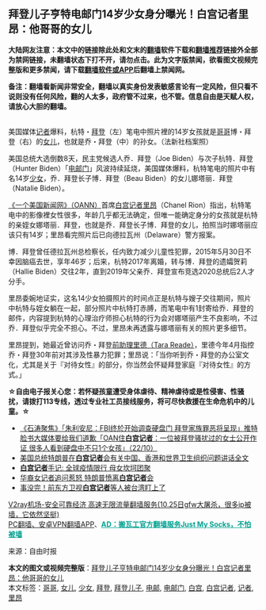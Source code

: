  <h2>拜登儿子亨特电邮门14岁少女身分曝光！白宫记者里昂：他哥哥的女儿</h2> <p class="notice"><b>大陆网友注意：本文中的链接除此处和文末的<a href="https://github.com/bannedbook/fanqiang" >翻墙</a>软件下载和<a href="https://github.com/killgcd/justmysocks/blob/master/README.md">翻墙推荐</a>链接外全部为禁网链接，未翻墙状态下打不开，请勿点击。此为文字版禁闻，欲看图文视频完整版和更多禁闻，请下载<a href="https://github.com/bannedbook/fanqiang">翻墙软件或APP</a>后翻墙上禁闻网。</p><p>备注：翻墙看新闻非常安全，翻墙以真实身份发表敏感言论有一定风险，但只看不说则没有任何风险，翻的人太多，政府管不过来，也不管。信息自由是天赋人权，请放心大胆的翻墙。</b></p>  <div class="entry"> <p><br /> 美国媒体<a href="https://www.bannedbook.org/bnews/tag/%E8%AE%B0%E8%80%85/" class="st_tag internal_tag" rel="tag" title="标签 记者 下的日志">记者</a>爆料，杭特・<a href="https://www.bannedbook.org/bnews/tag/%e6%8b%9c%e7%99%bb/" class="st_tag internal_tag" rel="tag" title="标签 拜登 下的日志">拜登</a>（左）笔电中照片裡的14岁女孩就是<a href="https://www.bannedbook.org/bnews/tag/%E5%93%A5%E5%93%A5/" class="st_tag internal_tag" rel="tag" title="标签 哥哥 下的日志">哥哥</a>博・拜登（右）的<a href="https://www.bannedbook.org/bnews/tag/%e5%a5%b3%e5%84%bf/" class="st_tag internal_tag" rel="tag" title="标签 女儿 下的日志">女儿</a>，也就是乔・拜登（中）的孙女。（法新社档案照）</p> <p>美国总统大选倒数8天，民主党候选人乔．拜登（Joe Biden）与次子杭特．拜登（Hunter Biden）「<a href="https://www.bannedbook.org/bnews/tag/%e7%94%b5%e9%82%ae%e9%97%a8/" class="st_tag internal_tag" rel="tag" title="标签 电邮门 下的日志">电邮门</a>」风波持续延烧，美国媒体爆料，杭特笔电的照片中有名14岁<a href="https://www.bannedbook.org/bnews/tag/%e5%b0%91%e5%a5%b3/" class="st_tag internal_tag" rel="tag" title="标签 少女 下的日志">少女</a>，乔．拜登长子博．拜登（Beau Biden）的女儿娜塔丽．拜登（Natalie Biden）。</p> <p><a href="https://www.youtube.com/watch?v=r2LDd-tH0I4&amp;feature=emb_logo" target="_blank" rel="noopener">《一个美国新闻网》（OANN）</a>首席<a href="https://www.bannedbook.org/bnews/tag/%E7%99%BD%E5%AE%AB%E8%AE%B0%E8%80%85/" class="st_tag internal_tag" rel="tag" title="标签 白宫记者 下的日志">白宫记者</a><a href="https://www.bannedbook.org/bnews/tag/%E9%87%8C%E6%98%82/" class="st_tag internal_tag" rel="tag" title="标签 里昂 下的日志">里昂</a>（Chanel Rion）指出，杭特笔电中的影像裡女性很多，年龄几乎都无法确定，但唯一能确定身分的女孩就是杭特的亲姪女娜塔丽．拜登，也就是乔．拜登长子博．拜登的女儿，拍照当时娜塔丽应该只有14岁；里昂看完照片后已向德拉瓦州（Delaware）警方报案。</p>  <p>博．拜登曾任德拉瓦州总检察长，任内致力减少儿童性犯罪，2015年5月30日不幸因脑癌去世，享年46岁；后来，杭特2017年离婚，转与博．拜登的遗孀贺莉（Hallie Biden）交往2年，直到2019年父亲乔．拜登宣布竞选2020总统后2人才分手。</p> <p>里昂委婉地证实，这名14少女拍摄照片的时间点正是杭特与嫂子交往期间，照片中杭特与姪女躺在一起，部分照片中杭特打赤膊，而笔电中有1封寄给乔．拜登的邮件，内容提到杭特的心理治疗师担心杭特的行为会对娜塔丽产生不良影响，不过乔．拜登似乎完全不担心。不过，里昂未再透露与娜塔丽有关的照片更多细节。</p> <p>里昂提到，她最近曾访问乔・拜登<a href="https://youtu.be/69a0fhF1vAc" target="_blank" rel="noopener">前助理里德（Tara Reade）</a>，里德今年4月指控乔・拜登30年前对其涉及性暴力犯罪；里昂说：「当你听到乔・拜登的办公室文化，尤其是关于『对待女性』的部分，你当然会怀疑拜登家庭『对待女性』的方式。」</p>  <p><b>☆自由电子报关心您：若怀疑孩童遭受身体虐待、精神虐待或是性侵害、性骚扰，请拨打113专线，透过专业社工员接线服务，将可尽快救援在生命危机中的儿童。☆</b></p> <p class="v_container"></p> <ul class='op-related-articles' title='相关阅读'> <li><a href='https://www.bannedbook.org/bnews/bannedvideo/20201023/1418641.html' target='_blank'>《石涛聚焦》「朱利安尼：FBI终於开始调查硬盘门 拜登家族罪恶将呈现」推特脸书大媒体要给我们道歉「OAN住<b>白宫记者</b>：一位被拜登骚扰过的女士公开作证 很多人看到硬盘中不只1个女孩」（22/10）</a></li> <li><a href='https://www.bannedbook.org/bnews/baitai/20200530/1336859.html' target='_blank'>美国总统特朗普在<b>白宫记者</b>会有关中国&#12289;香港和世界卫生组织问题讲话全文</a></li> <li><a href='https://www.bannedbook.org/bnews/worldnews/20200513/1327665.html' target='_blank'><b>白宫记者</b>手记: 全球疫情限行 母女坎坷团聚</a></li> <li><a href='https://www.bannedbook.org/bnews/worldnews/usa/20200512/1327245.html' target='_blank'>华裔女记者追问惹怒 特朗普愤离<b>白宫记者</b>会</a></li> <li><a href='https://www.bannedbook.org/bnews/topimagenews/20200501/1321759.html' target='_blank'>事没完！前东方卫视<b>白宫记者</b>等人被台湾盯上了</a></li> </ul> <p class="texttj"> <a href="https://www.bannedbook.org/forum23/topic22702.html" target="_blank">V2ray机场-安全可靠经济 高速无限流量翻墙服务(10.25日gfw大屠杀，很多ip被墙，它依然坚挺)</a><br/> <a href="https://github.com/bannedbook/fanqiang/wiki/%E7%A6%81%E9%97%BB%E7%BD%91%E5%AE%89%E5%8D%93%E7%BF%BB%E5%A2%99%E6%96%B0%E9%97%BBAPP" target="_blank">PC翻墙、安卓VPN翻墙APP</a>、<span onclick="window.open('https://github.com/killgcd/justmysocks/blob/master/README.md')" style="font-weight:bold;color:#00A191;cursor:pointer;text-decoration:underline;outline:none">AD：搬瓦工官方翻墙服务Just My Socks，不怕被墙</span></p><p>来源：自由时报</p> <a name='sharetosocial'></a>       <div><b>本文的图文或视频完整版</b>：<a href='https://www.bannedbook.org/bnews/comments/20201026/1420284.html'>拜登儿子亨特电邮门14岁少女身分曝光！白宫记者里昂：他哥哥的女儿</a></div>  </div><!--END ENTRY--> <div class="postfooter"> <div>本文标签：<a href="https://www.bannedbook.org/bnews/tag/%E5%93%A5%E5%93%A5/" rel="tag">哥哥</a>, <a href="https://www.bannedbook.org/bnews/tag/%e5%a5%b3%e5%84%bf/" rel="tag">女儿</a>, <a href="https://www.bannedbook.org/bnews/tag/%e5%b0%91%e5%a5%b3/" rel="tag">少女</a>, <a href="https://www.bannedbook.org/bnews/tag/%e6%8b%9c%e7%99%bb/" rel="tag">拜登</a>, <a href="https://www.bannedbook.org/bnews/tag/%E6%8B%9C%E7%99%BB%E5%84%BF%E5%AD%90/" rel="tag">拜登儿子</a>, <a href="https://www.bannedbook.org/bnews/tag/%E7%94%B5%E9%82%AE/" rel="tag">电邮</a>, <a href="https://www.bannedbook.org/bnews/tag/%e7%94%b5%e9%82%ae%e9%97%a8/" rel="tag">电邮门</a>, <a href="https://www.bannedbook.org/bnews/tag/%e7%99%bd%e5%ae%ab/" rel="tag">白宫</a>, <a href="https://www.bannedbook.org/bnews/tag/%E7%99%BD%E5%AE%AB%E8%AE%B0%E8%80%85/" rel="tag">白宫记者</a>, <a href="https://www.bannedbook.org/bnews/tag/%E8%AE%B0%E8%80%85/" rel="tag">记者</a>, <a href="https://www.bannedbook.org/bnews/tag/%E9%87%8C%E6%98%82/" rel="tag">里昂</a></div>  </div><!--END POSTFOOTER--> 